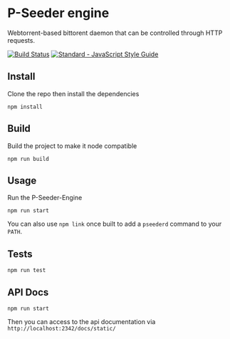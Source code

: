 # P-Seeder engine

Webtorrent-based bittorent daemon that can be controlled through HTTP requests.

[![Build Status](https://travis-ci.org/p-project/p-seeder-engine.svg?branch=master)](https://travis-ci.org/p-project/p-seeder-engine)
[![Standard - JavaScript Style Guide](https://img.shields.io/badge/code_style-standard-brightgreen.svg)](http://standardjs.com/)

## Install
Clone the repo then install the dependencies
```
npm install
```

## Build
Build the project to make it node compatible
```
npm run build
```

## Usage
Run the P-Seeder-Engine
```
npm run start
```
You can also use `npm link` once built to add a `pseederd` command to your `PATH`.

## Tests
```
npm run test
```

## API Docs
```
npm run start
```
Then you can access to the api documentation via `http://localhost:2342/docs/static/`
